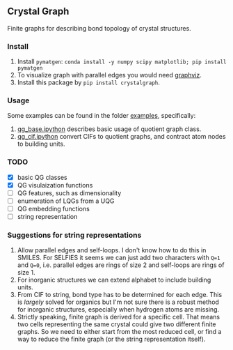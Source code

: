 Crystal Graph
--
Finite graphs for describing bond topology of crystal structures.

### Install
1. Install `pymatgen`: `conda install -y numpy scipy matplotlib; pip install pymatgen`
2. To visualize graph with parallel edges you would need [graphviz](https://pygraphviz.github.io/documentation/stable/install.html).
3. Install this package by `pip install crystalgraph`.

### Usage
Some examples can be found in the folder [examples](./examples),
specifically:
1. [qg_base.ipython](examples/qg_base.ipynb) describes basic usage of quotient graph class.
2. [qg_cif.ipython](examples/qg_cif.ipynb) convert CIFs to quotient graphs, and contract atom nodes to building units.

### TODO
- [x] basic QG classes
- [x] QG visulaization functions
- [ ] QG features, such as dimensionality
- [ ] enumeration of LQGs from a UQG
- [ ] QG embedding functions
- [ ] string representation

### Suggestions for string representations
1. Allow parallel edges and self-loops. 
I don't know how to do this in SMILES. 
For SELFIES it seems we can just add two characters with `Q=1` and `Q=0`,
i.e. parallel edges are rings of size 2 and self-loops are rings of size 1.
2. For inorganic structures we can extend alphabet to include building units.
3. From CIF to string, bond type has to be determined for each edge. This is *largely* solved for organics 
but I'm not sure there is a robust method for inorganic structures, especially when hydrogen atoms are missing.
4. Strictly speaking, finite graph is derived for a specific cell. That means two cells representing the same crystal could give two different finite graphs. 
So we need to either start from the most reduced cell, or find a way to reduce the finite graph (or the string representation itself).
